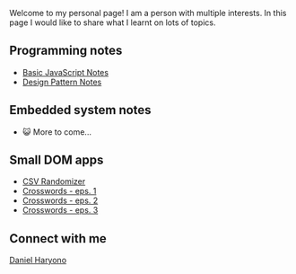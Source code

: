 <script type="text/javascript" src="https://platform.linkedin.com/badges/js/profile.js" async defer>
</script>

Welcome to my personal page! I am a person with multiple interests. In this page I would like to share what I learnt on lots of topics.

## Programming notes

- [Basic JavaScript Notes](https://github.com/ideaspaper/p0-class-notes/blob/master/README.md)
- [Design Pattern Notes](https://github.com/ideaspaper/design-pattern-notes/blob/master/README.md)

## Embedded system notes

- 😺️ More to come...

## Small DOM apps

- [CSV Randomizer](https://ideaspaper.github.io/csv-randomizer/)
- [Crosswords - eps. 1](https://ideaspaper.github.io/crosswords-1/)
- [Crosswords - eps. 2](https://ideaspaper.github.io/crosswords-2/)
- [Crosswords - eps. 3](https://ideaspaper.github.io/crosswords-3/)

## Connect with me

<div class="LI-profile-badge"  data-version="v1" data-size="medium" data-locale="en_US" data-type="horizontal" data-theme="dark" data-vanity="danielharyono">
<a class="LI-simple-link" href='https://id.linkedin.com/in/danielharyono?trk=profile-badge'>
Daniel Haryono
</a>
</div>

